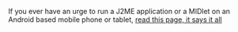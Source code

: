 If you ever have an urge to run a J2ME application or a MIDlet on an Android based mobile phone or tablet, [read this page, it says it all](http://w3epic.com/run-java-apps-j2me-on-android-devices-guide/)
